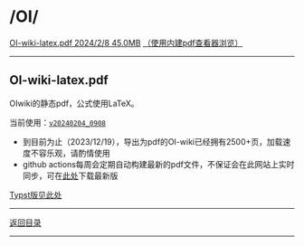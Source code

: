 # /OI/

[OI-wiki-latex.pdf 2024/2/8 45.0MB][下载链接]
[（使用内建pdf查看器浏览）][pdfjs]

---

## OI-wiki-latex.pdf

OIwiki的静态pdf，公式使用LaTeX。

当前使用：[`v20240204_0908`](https://github.com/OI-wiki/OI-Wiki-export/releases/tag/v20240204_0908)

- 到目前为止（2023/12/19），导出为pdf的OI-wiki已经拥有2500+页，加载速度不容乐观，请酌情使用
- github actions每周会定期自动构建最新的pdf文件，不保证会在此网站上实时同步，可在[此处](https://github.com/OI-wiki/OI-Wiki-export/releases/latest)下载最新版

[Typst版见此处](OI-wiki-typst.pdf)

---

[返回目录][目录]

---

[下载链接]: ../OI-wiki-latex.pdf
[pdfjs]: ../../../../internal__/pdfjs_/web/viewer.html?file=../../../files/OI/files_/OI-wiki-latex.pdf
[目录]: ../../
